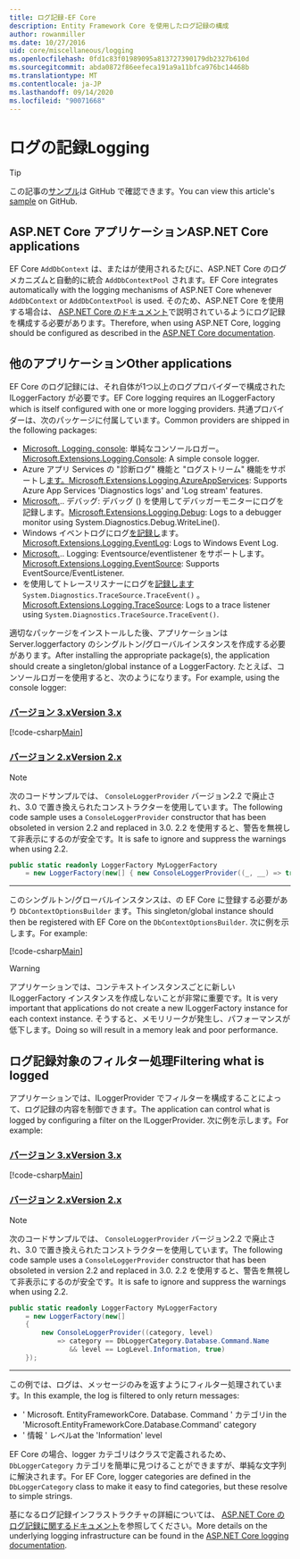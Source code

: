 ```yaml
---
title: ログ記録-EF Core
description: Entity Framework Core を使用したログ記録の構成
author: rowanmiller
ms.date: 10/27/2016
uid: core/miscellaneous/logging
ms.openlocfilehash: 0fd1c83f01989095a813727390179db2327b610d
ms.sourcegitcommit: abda0872f86eefeca191a9a11bfca976bc14468b
ms.translationtype: MT
ms.contentlocale: ja-JP
ms.lasthandoff: 09/14/2020
ms.locfileid: "90071668"
---
```

# <a name="logging"></a><span data-ttu-id="bf088-103">ログの記録</span><span class="sxs-lookup"><span data-stu-id="bf088-103">Logging</span></span>

> [!TIP]  
> <span data-ttu-id="bf088-104">この記事の[サンプル](https://github.com/dotnet/EntityFramework.Docs/tree/master/samples/core/Miscellaneous/Logging)は GitHub で確認できます。</span><span class="sxs-lookup"><span data-stu-id="bf088-104">You can view this article's [sample](https://github.com/dotnet/EntityFramework.Docs/tree/master/samples/core/Miscellaneous/Logging) on GitHub.</span></span>

## <a name="aspnet-core-applications"></a><span data-ttu-id="bf088-105">ASP.NET Core アプリケーション</span><span class="sxs-lookup"><span data-stu-id="bf088-105">ASP.NET Core applications</span></span>

<span data-ttu-id="bf088-106">EF Core `AddDbContext` は、またはが使用されるたびに、ASP.NET Core のログメカニズムと自動的に統合 `AddDbContextPool` されます。</span><span class="sxs-lookup"><span data-stu-id="bf088-106">EF Core integrates automatically with the logging mechanisms of ASP.NET Core whenever `AddDbContext` or `AddDbContextPool` is used.</span></span> <span data-ttu-id="bf088-107">そのため、ASP.NET Core を使用する場合は、 [ASP.NET Core のドキュメント](/aspnet/core/fundamentals/logging?tabs=aspnetcore2x)で説明されているようにログ記録を構成する必要があります。</span><span class="sxs-lookup"><span data-stu-id="bf088-107">Therefore, when using ASP.NET Core, logging should be configured as described in the [ASP.NET Core documentation](/aspnet/core/fundamentals/logging?tabs=aspnetcore2x).</span></span>

## <a name="other-applications"></a><span data-ttu-id="bf088-108">他のアプリケーション</span><span class="sxs-lookup"><span data-stu-id="bf088-108">Other applications</span></span>

<span data-ttu-id="bf088-109">EF Core のログ記録には、それ自体が1つ以上のログプロバイダーで構成された ILoggerFactory が必要です。</span><span class="sxs-lookup"><span data-stu-id="bf088-109">EF Core logging requires an ILoggerFactory which is itself configured with one or more logging providers.</span></span> <span data-ttu-id="bf088-110">共通プロバイダーは、次のパッケージに付属しています。</span><span class="sxs-lookup"><span data-stu-id="bf088-110">Common providers are shipped in the following packages:</span></span>

* <span data-ttu-id="bf088-111">[Microsoft. Logging. console](https://www.nuget.org/packages/Microsoft.Extensions.Logging.Console/): 単純なコンソールロガー。</span><span class="sxs-lookup"><span data-stu-id="bf088-111">[Microsoft.Extensions.Logging.Console](https://www.nuget.org/packages/Microsoft.Extensions.Logging.Console/): A simple console logger.</span></span>
* <span data-ttu-id="bf088-112">Azure アプリ Services の "診断ログ" 機能と "ログストリーム" 機能をサポートし[ます。](https://www.nuget.org/packages/Microsoft.Extensions.Logging.AzureAppServices/)</span><span class="sxs-lookup"><span data-stu-id="bf088-112">[Microsoft.Extensions.Logging.AzureAppServices](https://www.nuget.org/packages/Microsoft.Extensions.Logging.AzureAppServices/): Supports Azure App Services 'Diagnostics logs' and 'Log stream' features.</span></span>
* <span data-ttu-id="bf088-113">[Microsoft.](https://www.nuget.org/packages/Microsoft.Extensions.Logging.Debug/).. デバッグ: デバッグ () を使用してデバッガーモニターにログを記録します。</span><span class="sxs-lookup"><span data-stu-id="bf088-113">[Microsoft.Extensions.Logging.Debug](https://www.nuget.org/packages/Microsoft.Extensions.Logging.Debug/): Logs to a debugger monitor using System.Diagnostics.Debug.WriteLine().</span></span>
* <span data-ttu-id="bf088-114">Windows イベントログにログ[を記録し](https://www.nuget.org/packages/Microsoft.Extensions.Logging.EventLog/)ます。</span><span class="sxs-lookup"><span data-stu-id="bf088-114">[Microsoft.Extensions.Logging.EventLog](https://www.nuget.org/packages/Microsoft.Extensions.Logging.EventLog/): Logs to Windows Event Log.</span></span>
* <span data-ttu-id="bf088-115">[Microsoft.](https://www.nuget.org/packages/Microsoft.Extensions.Logging.EventSource/).. Logging: Eventsource/eventlistener をサポートします。</span><span class="sxs-lookup"><span data-stu-id="bf088-115">[Microsoft.Extensions.Logging.EventSource](https://www.nuget.org/packages/Microsoft.Extensions.Logging.EventSource/): Supports EventSource/EventListener.</span></span>
* <span data-ttu-id="bf088-116">を使用してトレースリスナーにログを[記録します](https://www.nuget.org/packages/Microsoft.Extensions.Logging.TraceSource/) `System.Diagnostics.TraceSource.TraceEvent()` 。</span><span class="sxs-lookup"><span data-stu-id="bf088-116">[Microsoft.Extensions.Logging.TraceSource](https://www.nuget.org/packages/Microsoft.Extensions.Logging.TraceSource/): Logs to a trace listener using `System.Diagnostics.TraceSource.TraceEvent()`.</span></span>

<span data-ttu-id="bf088-117">適切なパッケージをインストールした後、アプリケーションは Server.loggerfactory のシングルトン/グローバルインスタンスを作成する必要があります。</span><span class="sxs-lookup"><span data-stu-id="bf088-117">After installing the appropriate package(s), the application should create a singleton/global instance of a LoggerFactory.</span></span> <span data-ttu-id="bf088-118">たとえば、コンソールロガーを使用すると、次のようになります。</span><span class="sxs-lookup"><span data-stu-id="bf088-118">For example, using the console logger:</span></span>

### <a name="version-3x"></a>[<span data-ttu-id="bf088-119">バージョン 3.x</span><span class="sxs-lookup"><span data-stu-id="bf088-119">Version 3.x</span></span>](#tab/v3)

[!code-csharp[Main](../../../samples/core/Miscellaneous/Logging/Logging/BloggingContext.cs#DefineLoggerFactory)]

### <a name="version-2x"></a>[<span data-ttu-id="bf088-120">バージョン 2.x</span><span class="sxs-lookup"><span data-stu-id="bf088-120">Version 2.x</span></span>](#tab/v2)

> [!NOTE]
> <span data-ttu-id="bf088-121">次のコードサンプルでは、 `ConsoleLoggerProvider` バージョン2.2 で廃止され、3.0 で置き換えられたコンストラクターを使用しています。</span><span class="sxs-lookup"><span data-stu-id="bf088-121">The following code sample uses a `ConsoleLoggerProvider` constructor that has been obsoleted in version 2.2 and replaced in 3.0.</span></span> <span data-ttu-id="bf088-122">2.2 を使用すると、警告を無視して非表示にするのが安全です。</span><span class="sxs-lookup"><span data-stu-id="bf088-122">It is safe to ignore and suppress the warnings when using 2.2.</span></span>

``` csharp
public static readonly LoggerFactory MyLoggerFactory
    = new LoggerFactory(new[] { new ConsoleLoggerProvider((_, __) => true, true) });
```

***

<span data-ttu-id="bf088-123">このシングルトン/グローバルインスタンスは、の EF Core に登録する必要があり `DbContextOptionsBuilder` ます。</span><span class="sxs-lookup"><span data-stu-id="bf088-123">This singleton/global instance should then be registered with EF Core on the `DbContextOptionsBuilder`.</span></span> <span data-ttu-id="bf088-124">次に例を示します。</span><span class="sxs-lookup"><span data-stu-id="bf088-124">For example:</span></span>

[!code-csharp[Main](../../../samples/core/Miscellaneous/Logging/Logging/BloggingContext.cs#RegisterLoggerFactory)]

> [!WARNING]
> <span data-ttu-id="bf088-125">アプリケーションでは、コンテキストインスタンスごとに新しい ILoggerFactory インスタンスを作成しないことが非常に重要です。</span><span class="sxs-lookup"><span data-stu-id="bf088-125">It is very important that applications do not create a new ILoggerFactory instance for each context instance.</span></span> <span data-ttu-id="bf088-126">そうすると、メモリリークが発生し、パフォーマンスが低下します。</span><span class="sxs-lookup"><span data-stu-id="bf088-126">Doing so will result in a memory leak and poor performance.</span></span>

## <a name="filtering-what-is-logged"></a><span data-ttu-id="bf088-127">ログ記録対象のフィルター処理</span><span class="sxs-lookup"><span data-stu-id="bf088-127">Filtering what is logged</span></span>

<span data-ttu-id="bf088-128">アプリケーションでは、ILoggerProvider でフィルターを構成することによって、ログ記録の内容を制御できます。</span><span class="sxs-lookup"><span data-stu-id="bf088-128">The application can control what is logged by configuring a filter on the ILoggerProvider.</span></span> <span data-ttu-id="bf088-129">次に例を示します。</span><span class="sxs-lookup"><span data-stu-id="bf088-129">For example:</span></span>

### <a name="version-3x"></a>[<span data-ttu-id="bf088-130">バージョン 3.x</span><span class="sxs-lookup"><span data-stu-id="bf088-130">Version 3.x</span></span>](#tab/v3)

[!code-csharp[Main](../../../samples/core/Miscellaneous/Logging/Logging/BloggingContextWithFiltering.cs#DefineLoggerFactory)]

### <a name="version-2x"></a>[<span data-ttu-id="bf088-131">バージョン 2.x</span><span class="sxs-lookup"><span data-stu-id="bf088-131">Version 2.x</span></span>](#tab/v2)

> [!NOTE]
> <span data-ttu-id="bf088-132">次のコードサンプルでは、 `ConsoleLoggerProvider` バージョン2.2 で廃止され、3.0 で置き換えられたコンストラクターを使用しています。</span><span class="sxs-lookup"><span data-stu-id="bf088-132">The following code sample uses a `ConsoleLoggerProvider` constructor that has been obsoleted in version 2.2 and replaced in 3.0.</span></span> <span data-ttu-id="bf088-133">2.2 を使用すると、警告を無視して非表示にするのが安全です。</span><span class="sxs-lookup"><span data-stu-id="bf088-133">It is safe to ignore and suppress the warnings when using 2.2.</span></span>

``` csharp
public static readonly LoggerFactory MyLoggerFactory
    = new LoggerFactory(new[]
    {
        new ConsoleLoggerProvider((category, level)
            => category == DbLoggerCategory.Database.Command.Name
               && level == LogLevel.Information, true)
    });
```

***

<span data-ttu-id="bf088-134">この例では、ログは、メッセージのみを返すようにフィルター処理されています。</span><span class="sxs-lookup"><span data-stu-id="bf088-134">In this example, the log is filtered to only return messages:</span></span>

* <span data-ttu-id="bf088-135">' Microsoft. EntityFrameworkCore. Database. Command ' カテゴリ</span><span class="sxs-lookup"><span data-stu-id="bf088-135">in the 'Microsoft.EntityFrameworkCore.Database.Command' category</span></span>
* <span data-ttu-id="bf088-136">' 情報 ' レベル</span><span class="sxs-lookup"><span data-stu-id="bf088-136">at the 'Information' level</span></span>

<span data-ttu-id="bf088-137">EF Core の場合、logger カテゴリはクラスで定義されるため、 `DbLoggerCategory` カテゴリを簡単に見つけることができますが、単純な文字列に解決されます。</span><span class="sxs-lookup"><span data-stu-id="bf088-137">For EF Core, logger categories are defined in the `DbLoggerCategory` class to make it easy to find categories, but these resolve to simple strings.</span></span>

<span data-ttu-id="bf088-138">基になるログ記録インフラストラクチャの詳細については、 [ASP.NET Core のログ記録に関するドキュメント](/aspnet/core/fundamentals/logging?tabs=aspnetcore2x)を参照してください。</span><span class="sxs-lookup"><span data-stu-id="bf088-138">More details on the underlying logging infrastructure can be found in the [ASP.NET Core logging documentation](/aspnet/core/fundamentals/logging?tabs=aspnetcore2x).</span></span>
